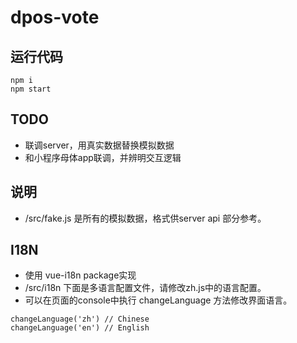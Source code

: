 # dpos-vote

## 运行代码
```
npm i
npm start
```

## TODO
* 联调server，用真实数据替换模拟数据
* 和小程序母体app联调，并辨明交互逻辑


## 说明
* /src/fake.js 是所有的模拟数据，格式供server api 部分参考。

## I18N
* 使用 vue-i18n package实现
* /src/i18n 下面是多语言配置文件，请修改zh.js中的语言配置。
* 可以在页面的console中执行 changeLanguage 方法修改界面语言。
```
changeLanguage('zh') // Chinese
changeLanguage('en') // English
```